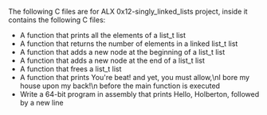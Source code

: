 The following C files are for ALX 0x12-singly_linked_lists project, inside it contains the following C files:

* A function that prints all the elements of a list_t list
* A function that returns the number of elements in a linked list_t list
* A function that adds a new node at the beginning of a list_t list
* A function that adds a new node at the end of a list_t list
* A function that frees a list_t list
* A function that prints You're beat! and yet, you must allow,\nI bore my house upon my back!\n before the main function is executed
* Write a 64-bit program in assembly that prints Hello, Holberton, followed by a new line 
